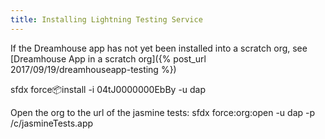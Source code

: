 ```yaml
---
title: Installing Lightning Testing Service
---
```


If the Dreamhouse app has not yet been installed into a scratch org, see [Dreamhouse App in a scratch org]({% post_url 2017/09/19/dreamhouseapp-testing %})

sfdx force:package:install -i 04tJ0000000EbBy  -u dap

Open the org to the url of the jasmine tests:
sfdx force:org:open -u dap -p /c/jasmineTests.app
